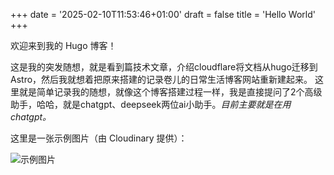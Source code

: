+++
date = '2025-02-10T11:53:46+01:00'
draft = false
title = 'Hello World'
+++

欢迎来到我的 Hugo 博客！

这是我的突发随想，就是看到篇技术文章，介绍cloudflare将文档从hugo迁移到Astro，然后我就想着把原来搭建的记录卷儿的日常生活博客网站重新建起来。
这里就是简单记录我的随想，就像这个博客搭建过程一样，我是直接提问了2个高级助手，哈哈，就是chatgpt、deepseek两位ai小助手。*目前主要就是在用chatgpt。*

这里是一张示例图片（由 Cloudinary 提供）：

![示例图片](https://res.cloudinary.com/your-cloud-name/image/upload/w_600,f_auto/v1234567890/sample.jpg)

